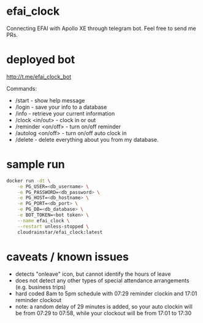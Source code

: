 # efai_clock
Connecting EFAI with Apollo XE through telegram bot. Feel free to send me PRs.

# deployed bot
http://t.me/efai_clock_bot

Commands:
- /start - show help message
- /login <username> <password> - save your info to a database
- /info - retrieve your current information
- /clock <in/out> - clock in or out
- /reminder <on/off> - turn on/off reminder
- /autolog <on/off> - turn on/off auto clock in
- /delete - delete everything about you from my database.

# sample run
```bash
docker run -dt \
    -e PG_USER=<db_username> \
    -e PG_PASSWORD=<db_password> \
    -e PG_HOST=<db_hostname> \
    -e PG_PORT=<db_port> \
    -e PG_DB=<db_database> \
    -e BOT_TOKEN=<bot token> \
    --name efai_clock \
    --restart unless-stopped \
    cloudrainstar/efai_clock:latest
```

# caveats / known issues
- detects "onleave" icon, but cannot identify the hours of leave
- does not detect any other types of special attendance arrangements (e.g. business trips)
- hard coded 8am to 5pm schedule with 07:29 reminder clockin and 17:01 reminder clockout
- note: a random delay of 29 minutes is added, so your auto clockin will be from 07:29 to 07:58, while your clockout will be from 17:01 to 17:30
